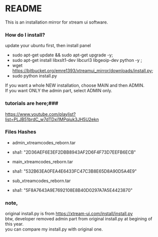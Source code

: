 # README #

This is an installation mirror for xtream ui software.

### How do I install? ###

update your ubuntu first, then install panel  
  
* sudo apt-get update && sudo apt-get upgrade -y; 
* sudo apt-get install libxslt1-dev libcurl3 libgeoip-dev python -y ; 
* wget https://bitbucket.org/emre1393/xtreamui_mirror/downloads/install.py; 
* sudo python install.py  
  
If you want a whole NEW installation, choose MAIN and then ADMIN.  
If you want ONLY the admin part, select ADMIN only.

### tutorials are here;###
https://www.youtube.com/playlist?list=PLJB51brdC_w7dTDxi1MPqiuk3JH5U2ekn

### Files Hashes ###
* admin_xtreamcodes_reborn.tar
* sha1: "2D36AEF6E3EF2DBB8943AF2D6F4F73D7EEFB6ECB"

* main_xtreamcodes_reborn.tar
* sha1: "532B63EA0FEA4E6433FC47C3B8E65D8A90D5A4E9"

* sub_xtreamcodes_reborn.tar
* sha1: "5F8A7643A9E7692108E8B40D0297A7A5E4423870"

### note,
original install.py is from https://xtream-ui.com/install/install.py  
btw, developer removed admin part from original install.py at begining of this year.  
you can compare my install.py with original one.